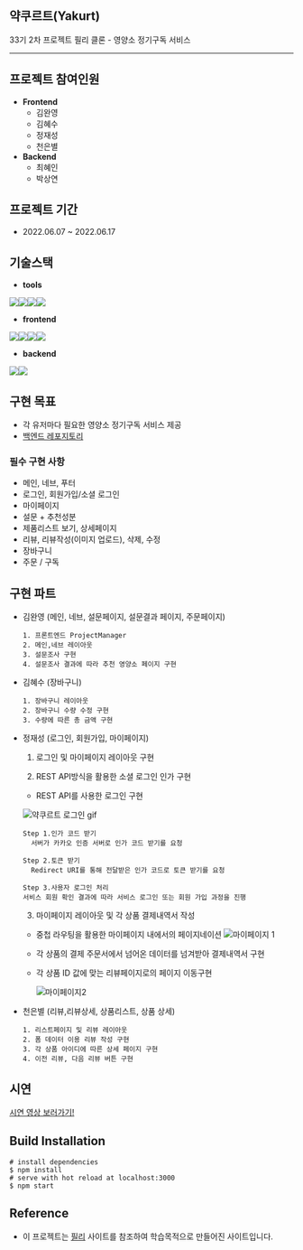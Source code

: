 ## **약쿠르트(Yakurt)**

33기 2차 프로젝트
필리 클론 - 영양소 정기구독 서비스

---

## **프로젝트 참여인원**

- **Frontend**
  - 김완영
  - 김혜수
  - 정재성
  - 천은별
- **Backend**
  - 최혜인
  - 박상연

## **프로젝트 기간**

- 2022.06.07 ~ 2022.06.17

## **기술스택**

- **tools**

<img src="https://img.shields.io/badge/github-181717?style=for-the-badge&logo=github&logoColor=white"><img src="https://img.shields.io/badge/git-F05032?style=for-the-badge&logo=git&logoColor=white"><img src="https://img.shields.io/badge/Trello-%23026AA7.svg?style=for-the-badge&logo=Trello&logoColor=white"><img src="https://img.shields.io/badge/Slack-4A154B?style=for-the-badge&logo=slack&logoColor=white">

- **frontend**

<img src="https://img.shields.io/badge/html5-E34F26?style=for-the-badge&logo=html5&logoColor=white"><img src="https://img.shields.io/badge/css-1572B6?style=for-the-badge&logo=css3&logoColor=white"><img src="https://img.shields.io/badge/javascript-F7DF1E?style=for-the-badge&logo=javascript&logoColor=black"><img src="https://img.shields.io/badge/react-61DAFB?style=for-the-badge&logo=react&logoColor=black">

- **backend**
 
 <img src="https://img.shields.io/badge/Python-3776AB?style=for-the-badge&logo=Python&logoColor=white"><img src="https://img.shields.io/badge/Django-092E20?style=for-the-badge&logo=Django&logoColor=white">

## **구현 목표**

- 각 유저마다 필요한 영양소 정기구독 서비스 제공
- <a href="https://github.com/wecode-bootcamp-korea/33-2nd-yakurt-backend">백엔드 레포지토리</a>

### 필수 구현 사항

- 메인, 네브, 푸터
- 로그인, 회원가입/소셜 로그인
- 마이페이지
- 설문 + 추천성분
- 제품리스트 보기, 상세페이지
- 리뷰, 리뷰작성(이미지 업로드), 삭제, 수정
- 장바구니
- 주문 / 구독

## **구현 파트**

- 김완영 (메인, 네브, 설문페이지, 설문결과 페이지, 주문페이지)
  ```
  1. 프론트엔드 ProjectManager
  2. 메인,네브 레이아웃
  3. 설문조사 구현
  4. 설문조사 결과에 따라 추천 영양소 페이지 구현
  ```
- 김혜수 (장바구니)
  ```
  1. 장바구니 레이아웃
  2. 장바구니 수량 수정 구현
  3. 수량에 따른 총 금액 구현
  ```
- 정재성 (로그인, 회원가입, 마이페이지)

  
  1. 로그인 및 마이페이지 레이아웃 구현
  
  
  2. REST API방식을 활용한 소셜 로그인 인가 구현
  
   - REST API를 사용한 로그인 구현   
   
   ![약쿠르트 로그인 gif](https://user-images.githubusercontent.com/102431470/174468510-37748d84-bc95-486f-87df-184bf3c7c1ca.gif)
   
      Step 1.인가 코드 받기
        서버가 카카오 인증 서버로 인가 코드 받기를 요청
        
      Step 2.토큰 받기
        Redirect URI를 통해 전달받은 인가 코드로 토큰 받기를 요청
        
      Step 3.사용자 로그인 처리
      서비스 회원 확인 결과에 따라 서비스 로그인 또는 회원 가입 과정을 진행
    
  3. 마이페이지 레이아웃 및 각 상품 결제내역서 작성


  
    - 중첩 라우팅을 활용한 마이페이지 내에서의 페이지네이션
       ![마이페이지 1](https://user-images.githubusercontent.com/102431470/174469607-5cece440-b9f3-4a4e-8d13-3af2433d7023.gif)

    
    - 각 상품의 결제 주문서에서 넘어온 데이터를 넘겨받아 결제내역서 구현
    
    
    - 각 상품 ID 값에 맞는 리뷰페이지로의 페이지 이동구현
  
 
      ![마이페이지2](https://user-images.githubusercontent.com/102431470/174469610-f18740fe-fc62-441f-9fd7-a5d1c22d8186.gif)

  
 
- 천은별 (리뷰,리뷰상세, 상품리스트, 상품 상세)
  ```
  1. 리스트페이지 및 리뷰 레이아웃
  2. 폼 데이터 이용 리뷰 작성 구현
  3. 각 상품 아이디에 따른 상세 페이지 구현
  4. 이전 리뷰, 다음 리뷰 버튼 구현
  ```

## **시연**

<a href="https://youtube.com/watch?v=517zoXHETO4&feature=share">시연 영상 보러가기!</a>

## **Build Installation**

```
# install dependencies
$ npm install
# serve with hot reload at localhost:3000
$ npm start
```

## **Reference**

- 이 프로젝트는 <a href="https://pilly.kr/">필리</a> 사이트를 참조하여 학습목적으로 만들어진 사이트입니다.
